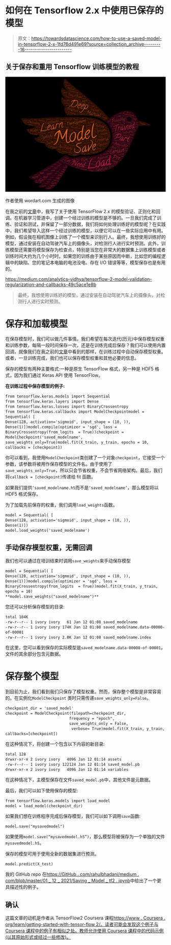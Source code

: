 # 如何在 Tensorflow 2.x 中使用已保存的模型

> 原文：<https://towardsdatascience.com/how-to-use-a-saved-model-in-tensorflow-2-x-1fd76d491e69?source=collection_archive---------16----------------------->

## 关于保存和重用 Tensorflow 训练模型的教程

![](img/4ba3cf92a1e9b5c0ed658931839f6b5b.png)

作者使用 wordart.com 生成的图像

在我之前的[文章](https://medium.com/analytics-vidhya/tensorflow-2-model-validation-regularization-and-callbacks-49c5ace1e8b)中，我写了关于使用 TensorFlow 2.x 的模型验证、正则化和回调。在机器学习管道中，创建一个经过训练的模型是不够的。一旦我们完成了训练、验证和测试，并保留了一部分数据，我们将如何处理训练好的模型呢？在实践中，我们希望导入这样一个经过训练的模型，以便它可以在一些实际应用中有用。例如，假设我在相机图像上训练了一个模型来识别行人。最终，我想使用训练好的模型，通过安装在自动驾驶汽车上的摄像头，对检测行人进行实时预测。此外，训练模型还需要将模型保存为检查点，特别是当您在非常大的数据集上训练模型或者训练时间大约为几个小时时。如果您的训练由于某些原因而中断，比如您的编程逻辑中的缺陷、您的笔记本电脑的电池没电、存在 I/O 错误等等，模型保存也是有用的。

<https://medium.com/analytics-vidhya/tensorflow-2-model-validation-regularization-and-callbacks-49c5ace1e8b>  

> 最终，我想使用训练好的模型，通过安装在自动驾驶汽车上的摄像头，对检测行人进行实时预测。

# 保存和加载模型

在保存模型时，我们可以做几件事情。我们希望在每次迭代(历元)中保存模型权重和训练参数，每隔一段时间保存一次，还是在训练完成后保存？我们可以使用内置回调，就像我们在我之前的[文章](https://medium.com/analytics-vidhya/tensorflow-2-model-validation-regularization-and-callbacks-49c5ace1e8b)中看到的那样，在训练过程中自动保存模型权重。或者，一旦训练完成，我们也可以保存模型权重和其他必要的信息。

保存的模型有两种主要格式:一种是原生 TensorFlow 格式，另一种是 HDF5 格式，因为我们通过 Keras API 使用 TensorFlow。

**在训练过程中保存模型的例子:**

```
from tensorflow.keras.models import Sequential
from tensorflow.keras.layers import Dense
from tensorflow.keras.losses import BinaryCrossentropy
from tensorflow.keras.callbacks import ModelCheckpointmodel = Sequential( [
Dense(128, activation='sigmoid', input_shape = (10, )),
Dense(1)])model.compile(optimizer = 'sgd', loss = BinaryCrossentropy(from_logits  = True))checkpoint = ModelCheckpoint('saved_modelname', save_weights_only=True)model.fit(X_train, y_train, epochs = 10, callbacks = [checkpoint])
```

你可以看到，我使用`ModelCheckpoint`类创建了一个对象`checkpoint`，它接受一个参数，该参数将被用作保存模型的文件名。由于使用了`save_weights_only=True`，所以只会节省权重，不会节省网络架构。最后，我们将`callback = [checkpoint]`传递给 fit 函数。

如果我们提供`‘saved_modelname.h5`而不是`‘saved_modelname’`，那么模型将以 HDF5 格式保存。

为了加载先前保存的权重，我们调用`load_weights`函数。

```
model = Sequential( [
Dense(128, activation='sigmoid', input_shape = (10, )),
Dense(1)])
model.load_weights('saved_modelname')
```

## 手动保存模型权重，无需回调

我们也可以通过在培训结束时调用`save_weights`来手动保存模型

```
model = Sequential( [
Dense(128, activation='sigmoid', input_shape = (10, )),
Dense(1)])model.compile(optimizer = 'sgd', loss = BinaryCrossentropy(from_logits  = True))model.fit(X_train, y_train, epochs = 10)
**model.save_weights("saved_modelname")**
```

您还可以分析保存模型的目录:

```
total 184K
-rw-r--r-- 1 ivory ivory   61 Jan 12 01:08 saved_modelname
-rw-r--r-- 1 ivory ivory 174K Jan 12 01:08 saved_modelname.data-00000-of-00001
-rw-r--r-- 1 ivory ivory 2.0K Jan 12 01:08 saved_modelname.index
```

在这里，您可以看到保存的实际模型是`saved_modelname.data-00000-of-00001`，文件的其余部分包含元数据。

# 保存整个模型

到目前为止，我们看到我们只保存了模型权重。然而，保存整个模型是非常容易的。在实例化`ModelCheckpoint` 类时只需传递`save_weights_only=False`。

```
checkpoint_dir = 'saved_model'
checkpoint = ModelCheckpoint(filepath=checkpoint_dir, 
                            frequency = "epoch",
                            save_weights_only = False,
                             verbose= True)model.fit(X_train, y_train, callbacks=[checkpoint])
```

在这种情况下，将创建一个包含以下内容的新目录:

```
total 128
drwxr-xr-x 2 ivory ivory   4096 Jan 12 01:14 assets
-rw-r--r-- 1 ivory ivory 122124 Jan 12 01:14 saved_model.pb
drwxr-xr-x 2 ivory ivory   4096 Jan 12 01:14 variables
```

在这种情况下，主模型保存在文件`saved_model.pb`中，其他文件是元数据。

最后，我们可以如下使用保存的模型:

```
from tensorflow.keras.models import load_model
model = load_model(checkpoint_dir)
```

如果我们想在训练程序完成后保存模型，我们可以如下调用`save`函数:

```
model.save("mysavedmodel")
```

如果使用`model.save(“mysavedmodel.h5”)`，那么模型将被保存为一个单独的文件`mysavedmodel.h5`。

保存的模型可用于使用全新的数据集进行预测。

```
model.predict(X_test)
```

我的 GitHub repo 在[https://GitHub . com/rahulbhadani/medium . com/blob/master/01 _ 12 _ 2021/Saving _ Model _ tf2 . ipynb](https://github.com/rahulbhadani/medium.com/blob/master/01_12_2021/Saving_Model_TF2.ipynb)中给出了一个更具描述性的例子。

## **确认**

这篇文章的动机是作者从 TensorFlow2 Coursera 课程[https://www . Coursera . org/learn/getting-started-with-tensor-flow 2/。读者可能会发现这个例子与 Coursera 课程中的例子有相似之处。教师允许使用 Coursera 课程中的代码示例(以其原始形式或经过一些修改)。](https://www.coursera.org/learn/getting-started-with-tensor-flow2/.)